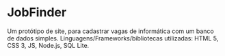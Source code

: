 # JobFinder
Um protótipo de site, para cadastrar vagas de informática com um banco de dados simples. Linguagens/Frameworks/bibliotecas utilizadas:
HTML 5, CSS 3, JS, Node.js, SQL Lite.
